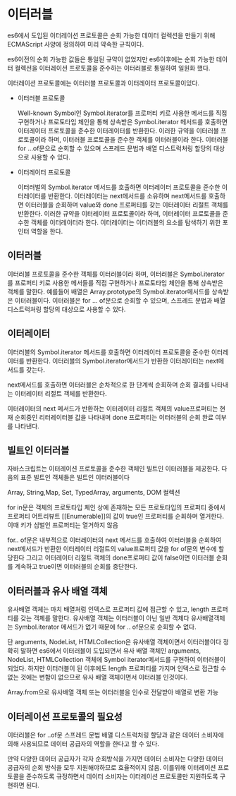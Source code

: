 # 이터러블

es6에서 도입된 이터레이션 프로토콜은 순회 가능한 데이터 컬렉션을 만들기 위해 ECMAScript 사양에 정의하여 미리 약속한 규칙이다.

es6이전의 순회 가능한 값들은 통일된 규약이 없었지만 es6이후에는 순회 가능한 데이터 컬렉션을 이터레이션 프로토콜을 준수하는 이터러블로 통일하여 일원화 했다.

이터레이션 프로토콜에는 이터러블 프로토콜과 이터레이터 프로토콜이있다.

- 이터러블 프로토콜

  Well-known Symbol인 Symbol.iterator를 프로퍼티 키로 사용한 메서드를 직접 구현하거나 프로토타입 체인을 통해 상속받은 Symbol.iterator 메서드를 호출하면 이터레이터 프로토콜을 준수한 이터레이터를 반환한다. 이러한 규약을 이터러블 프로토콜이라 하며, 이터러블 프로토콜을 준수한 객체를 이터러블이라 한다. 이터러블 for ...of문으로 순회할 수 있으며 스프레드 문법과 배열 디스트럭처링 할당의 대상으로 사용할 수 있다.

- 이터레이터 프로토콜

  이터러벌의 Symbol.iterator 메서드를 호출하면 이터레이터 프로토콜을 준수한 이터레이터를 반환한다. 이터레이터는 next메서드를 소유하며 next메서드를 호출하면 이터러블을 순회하며 value와 done 프로퍼티를 갖는 이터레이터 리절트 객체를 반환한다. 이러한 규약을 이터레이터 프로토콜이라 하며, 이터레이터 프로토콜을 준수한 객체를 이터레이터라 한다. 이터레이터는 이터러블의 요소를 탐색하기 위한 포인터 역할을 한다.

## 이터러블

이터러블 프로토콜을 준수한 객체를 이터러블이라 하며, 이터러블은 Symbol.iterator를 프로퍼티 키로 사용한 메서들를 직접 구현하거나 프로토타입 체인을 통해 상속받은 객체를 말한다. 예를들어 배열은 Array.prototype의 Symbol.iterator메서드를 상속받은 이터러블이다. 이터러블은 for ... of문으로 순회할 수 있으며, 스프레드 문법과 배열 디스트럭처링 할당의 대상으로 사용할 수 있다.



## 이터레이터

이터러블의 Symbol.iterator 메서드를 호출하면 이터레이터 프로토콜을 준수한 이터레이터를 반환한다. 이터러블의 Symbol.iterator메서드가 반환한 이터레이터는 next메서드를 갖는다.

next메서드를 호출하면 이터러블은 순차적으로 한 단계씩 순회하며 순회 결과를 나타내는 이터레이터 리절트 객체를 반환한다.

이터레이터의 next 메서드가 반환하는 이터레이터 리절트 객체의 value프로퍼티는 현재 순회중인 리터레이터블 값을 나타내며 done 프로퍼티는 이터러블의 순회 완료 여부를 나타낸다.



## 빌트인 이터러블

자바스크립트는 이터레이션 프로토콜을 준수한 객체인 빌트인 이터러블을 제공한다. 다음의 표준 빌트인 객체들은 빌트인 이터러블이다

Array, String,Map, Set, TypedArray, arguments, DOM 컬렉션



for in문은 객체의 프로토타입 체인 상에 존재하는 모든 프로토타입의 프로퍼티 중에서 프로퍼티 어트리뷰트 [[Enumerable]]의 값이 true인 프로퍼티를 순회하며 열거한다. 이때 키가 심벌인 프로퍼티는 열거하지 않음



for.. of문은 내부적으로 이터레이터의 next 메서드를 호출하여 이터러블을 순회하여 next메서드가 반환한 이터레이터 리절트의 value프로퍼티 값을 for of문의 변수에 할당한다 그리고 이터레이터 리절트 객체의 done프로퍼티 값이 false이면 이터러블 순회를 계속하고 true이면 이터러블의 순회를 중단한다.



## 이터러블과 유사 배열 객체

 유사배열 객체는 마치 배열처럼 인덱스로 프로퍼티 값에 접근할 수 있고, length 프로퍼티를 갖는 객체를 말한다. 유사배열 객체는 이터러블이 아닌 일반 객체다 유사배열객체는 Symbol.iterator 메서드가 없기 때문에 for .. of문으로 순회할 수 없다.

단 arguments, NodeList, HTMLCollection은 유사배열 객체이면서 이터러블이다 정확히 말하면 es6에서 이터러블이 도입되면서 유사 배열 객체인 arguments, NodeList, HTMLCollection 객체에 Symbol iterator메서드를 구현하여 이터러블이 되었다. 하지만 이터러블이 된 이후에도 length 프로퍼티를 가지며 인덱스로 접근할 수 없는 것에는 변함이 없으므로 유사 배열 객체이면서 이터러블 인것이다.

Array.from으로 유사배열 객체 또는 이터러블을 인수로 전달받아 배열로 변환 가능



## 이터레이션 프로토콜의 필요성

이터러블은 for ..of문 스프레드 문법 배열 디스트럭처링 할당과 같은 데이터 소비자에 의해 사용되므로 데이터 공급자의 역할을 한다고 할 수 있다.

만약 다양한 데이터 공급자가 각자 순회방식을 가지면 데이터 소비자는 다양한 데이터 공급자의 순회 방식을 모두 지원해야하므로 효율적이지 않음. 이를위해 이터레이션 프로토콜을 준수하도록 규정하면서 데이터 소비자는 이터레이션 프로토콜만 지원하도록 구현하면 된다.

